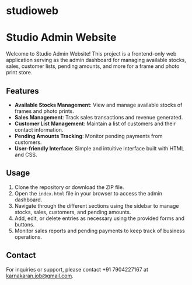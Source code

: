 # studioweb
# Studio Admin Website

Welcome to Studio Admin Website! This project is a frontend-only web application serving as the admin dashboard for managing available stocks, sales, customer lists, pending amounts, and more for a frame and photo print store.

## Features

- **Available Stocks Management**: View and manage available stocks of frames and photo prints.
- **Sales Management**: Track sales transactions and revenue generated.
- **Customer List Management**: Maintain a list of customers and their contact information.
- **Pending Amounts Tracking**: Monitor pending payments from customers.
- **User-friendly Interface**: Simple and intuitive interface built with HTML and CSS.

## Usage

1. Clone the repository or download the ZIP file.
2. Open the `index.html` file in your browser to access the admin dashboard.
3. Navigate through the different sections using the sidebar to manage stocks, sales, customers, and pending amounts.
4. Add, edit, or delete entries as necessary using the provided forms and buttons.
5. Monitor sales reports and pending payments to keep track of business operations.

## Contact

For inquiries or support, please contact +91 7904227167 at karnakaran.job@gmail.com.

